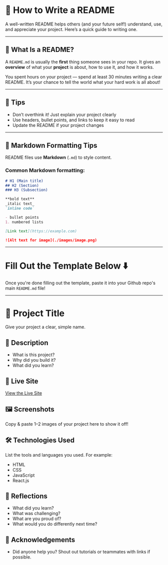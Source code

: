 # 📝 How to Write a README

A well-written README helps others (and your future self!) understand, use, and appreciate your project. Here’s a quick guide to writing one.

---

## 📌 What Is a README?

A `README.md` is usually the **first** thing someone sees in your repo. It gives an **overview** of what your **project** is about, how to use it, and how it works.

You spent hours on your project — spend at least 30 minutes writing a clear README.
It’s your chance to tell the world what your hard work is all about!

---

## 🧹 Tips

- Don’t overthink it! Just explain your project clearly
- Use headers, bullet points, and links to keep it easy to read
- Update the README if your project changes

---

## 🎨 Markdown Formatting Tips

README files use **Markdown** (`.md`) to style content.

### Common Markdown formatting:

```markdown
# H1 (Main title)
## H2 (Section)
### H3 (Subsection)

**bold text**  
_italic text_  
`inline code`  

- bullet points
1. numbered lists

[Link text](https://example.com)

![Alt text for image](./images/image.png)
```

---

# Fill Out the Template Below ⬇️ 
Once you're done filling out the template, paste it into your Github repo's main `README.md` file! 

---

# 📝 Project Title

Give your project a clear, simple name.


## 📌 Description

- What is this project?
- Why did you build it?
- What did you learn?


## 🚀 Live Site

[View the Live Site](https://your-project.netlify.app)


## 🖼️ Screenshots

Copy & paste 1–2 images of your project here to show it off! 


## 🛠️ Technologies Used

List the tools and languages you used. For example:

- HTML
- CSS
- JavaScript
- React.js


## 💭 Reflections
- What did you learn?
- What was challenging?
- What are you proud of?
- What would you do differently next time?


## 🙌 Acknowledgements

- Did anyone help you? Shout out tutorials or teammates with links if possible. 
